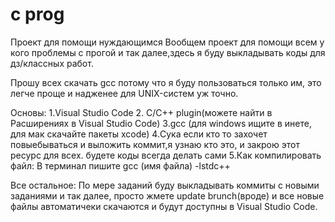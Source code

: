 # c prog
 Проект для помощи нуждающимся
Вообщем проект для помощи всем у кого проблемы с прогой и так далее,здесь я буду выкладывать коды для дз/классных работ.

Прошу всех скачать gcc потому что я буду пользоваться только им, это легче проще и надженее для UNIX-систем уж точно.

Основы:
1.Visual Studio Code
2. C/C++ plugin(можете найти в Расширениях в Visual Studio Code)
3.gcc (для windows ищите в инете, для мак скачайте пaкеты xcode)
4.Сука если кто то захочет повыебываться и выложить коммит,я узнаю кто это, и закрою этот ресурс для всех. будете коды всегда делать сами
5.Как компилировать файл: В терминал пишите gcc (имя файла) -lstdc++

Все остальное:
По мере заданий буду выкладывать коммиты с новыми заданиями и так далее, просто жмете update brunch(вроде) и все новые файлы автоматичеки скачаются и будут доступны  в Visual Studio Code.